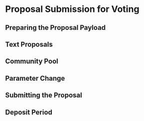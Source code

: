 # Proposal Submission for Voting

## Preparing the Proposal Payload


## Text Proposals

## Community Pool

## Parameter Change

## Submitting the Proposal 

## Deposit Period
